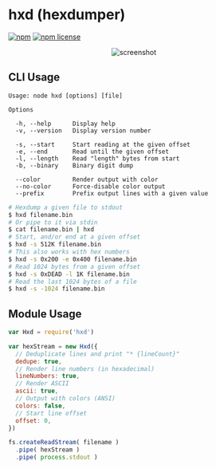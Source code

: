 # hxd (hexdumper)
[![npm](https://img.shields.io/npm/v/hxd.svg?style=flat-square)](https://npmjs.com/package/hxd)
[![npm license](https://img.shields.io/npm/l/hxd.svg?style=flat-square)](https://npmjs.com/package/hxd)

<center>

![screenshot](screenshot.png)

</center>

## CLI Usage

```
Usage: node hxd [options] [file]

Options

  -h, --help      Display help
  -v, --version   Display version number

  -s, --start     Start reading at the given offset
  -e, --end       Read until the given offset
  -l, --length    Read "length" bytes from start
  -b, --binary    Binary digit dump

  --color         Render output with color
  --no-color      Force-disable color output
  --prefix        Prefix output lines with a given value
```

```sh
# Hexdump a given file to stdout
$ hxd filename.bin
# Or pipe to it via stdin
$ cat filename.bin | hxd
# Start, and/or end at a given offset
$ hxd -s 512K filename.bin
# This also works with hex numbers
$ hxd -s 0x200 -e 0x400 filename.bin
# Read 1024 bytes from a given offset
$ hxd -s 0xDEAD -l 1K filename.bin
# Read the last 1024 bytes of a file
$ hxd -s -1024 filename.bin
```

## Module Usage

```js
var Hxd = require('hxd')
```

```js
var hexStream = new Hxd({
  // Deduplicate lines and print "* {lineCount}"
  dedupe: true,
  // Render line numbers (in hexadecimal)
  lineNumbers: true,
  // Render ASCII
  ascii: true,
  // Output with colors (ANSI)
  colors: false,
  // Start line offset
  offset: 0,
})

fs.createReadStream( filename )
  .pipe( hexStream )
  .pipe( process.stdout )
```
